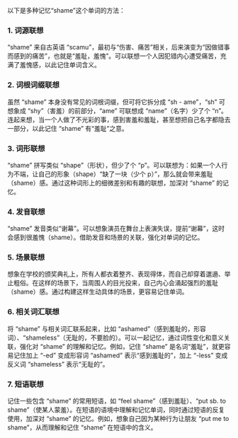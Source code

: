 以下是多种记忆“shame”这个单词的方法：
### 1. 词源联想
“shame” 来自古英语 “scamu”，最初与“伤害、痛苦”相关，后来演变为“因做错事而感到的痛苦”，也就是“羞耻，羞愧”。可以联想一个人因犯错内心遭受痛苦，充满了羞愧感，以此记住单词含义。

### 2. 词根词缀联想 
虽然 “shame” 本身没有常见的词根词缀，但可将它拆分成 “sh - ame”，“sh” 可想象成 “shy”（害羞）的前部分，“ame” 可联想成 “name”（名字）少了个 “n”。连起来想，当一个人做了不光彩的事，感到害羞和羞耻，甚至想把自己名字都隐去一部分，以此记住 “shame” 有“羞耻”之意。

### 3. 词形联想
“shame” 拼写类似 “shape”（形状），但少了个 “p”。可以联想为：如果一个人行为不端，让自己的形象（shape）“缺了一块（少个 p）”，那么就会带来羞耻（shame）感。通过这种词形上的细微差别和有趣的联想，加深对 “shame” 的记忆。

### 4. 发音联想 
“shame” 发音类似“谢幕”。可以想象演员在舞台上表演失误，提前“谢幕”，这时会感到很羞愧（shame）。借助发音和场景的关联，强化对单词的记忆。

### 5. 场景联想 
想象在学校的颁奖典礼上，所有人都衣着整齐、表现得体，而自己却穿着邋遢、举止粗俗。在这样的场景下，当周围人的目光投来，自己内心会涌起强烈的羞耻（shame）感。通过构建这样生动具体的场景，更容易记住单词。

### 6. 相关词汇联想 
将 “shame” 与相关词汇联系起来，比如 “ashamed”（感到羞耻的，形容词）、“shameless”（无耻的，不要脸的）。可以一起记忆，通过词性变化和意义关联，强化对 “shame” 的理解和记忆。例如，记住 “shame” 是名词“羞耻”，就更容易记住加上 “-ed” 变成形容词 “ashamed” 表示“感到羞耻的”，加上 “-less” 变成反义词 “shameless” 表示“无耻的”。

### 7. 短语联想 
记住一些包含 “shame” 的常用短语，如 “feel shame”（感到羞耻）、“put sb. to shame”（使某人蒙羞）。在短语的语境中理解和记忆单词，同时通过短语的反复使用，加深对 “shame” 的记忆。例如，想象自己因为某种行为让朋友 “put me to shame”，从而理解和记住 “shame” 在短语中的含义。 